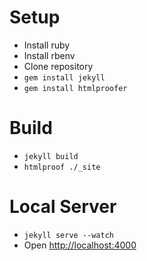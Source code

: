 Setup
==================

- Install ruby
- Install rbenv
- Clone repository
- `gem install jekyll`
- `gem install htmlproofer`

Build
==================

- `jekyll build`
- `htmlproof ./_site`

Local Server
==================

- `jekyll serve --watch`
- Open [http://localhost:4000](http://localhost:4000)


